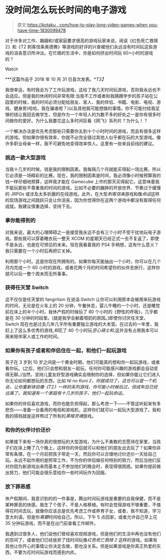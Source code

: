 # 没时间怎么玩长时间的电子游戏

> 原文:[https://kotaku . com/how-to-play-long-video-games-when you-have-time-1830099478](https://kotaku.com/how-to-play-long-video-games-when-you-have-no-time-1830099478)

对于许多对工作、婚姻和/或家庭要求很高的游戏玩家来说，阅读《红色死亡救赎 2》和《T2 刺客信条奥德赛》等游戏的好评的兴奋被他们永远没有时间玩这些游戏的沮丧意识所冲淡。在忙碌的生活中，你是如何挤出时间玩 60+小时的游戏的？

Watch

***这篇作品于 2018 年 10 月 31 日首次发表。**T3】*

我很幸运，有时我会为了工作玩游戏，这给了我几天时间玩游戏，否则我永远也不会适应。但是我的休闲时间非常有限:当我不工作或者和我蹒跚学步的孩子站在公园里的时候，我的时间必须分配给朋友、家人、我的伴侣、书籍、电影、电视、游戏、健身房(哈哈，我在骗谁呢？)以及其他我可能想做的事情。你不可能付给我足够的钱让我回去做学生，但是作为一个年轻人的为数不多的好处之一是你有很多时间做你的爱好。为什么我要花这么多时间狂看《网飞》系列片？为什么！？

一个解决办法是优先考虑那些只需要你五到十个小时时间的游戏，而且有很多这样的游戏。但如果你很有效率，你就不必完全错过其他人似乎都在玩的大型游戏。像许多职业母亲一样，我不可避免地变得效率惊人。这里有一些来自前线的建议。

### **挑选一款大型游戏**

当我十几岁的时候，钱是我的限制因素。我每隔几个月就能买得起一场比赛，所以它必须是一场精彩的比赛。现在，我的限制因素是时间，我必须像小时候预算我的钱一样仔细地预算，这样我才能在 Gamecube 上市的那天买得起它。这意味着我不能玩那些不尊重我的时间的游戏，比如不必要的臃肿的开放世界、节奏过于缓慢的 JRPGs 或涉及太多折磨的在线游戏。此外，在大型*刺客信条*游戏和像*命运*这样的现场游戏之间跳跃只会让你沮丧，因为你觉得你在这两个游戏中都没有取得任何成就。我建议慎重选择，坚持下去。

### **拿你能得到的**

对我来说，最大的心理障碍之一是接受我永远不会有三个小时不受干扰地玩电子游戏。那些我可以穿着睡衣玩一整天 XCOM 的星期天已经正式一去不复返了，即使不是永远，也是在可预见的未来。现在我看着我的 PS4 手柄想，这有什么意义？我只需要在一个小时后再把它关掉。

利用那个小时。这是你现在所拥有的。如果你每天能抽出一个小时，你可以在几个月内完成一个 60 小时的游戏，或者花两个月的时间希望你的伙伴去旅行，这样你就可以玩一整个周末而无所事事。

### **获得任天堂 Switch**

这不仅仅是任天堂的 fangirlism 在说话:Switch 让你可以利用原本会被用来玩游戏的时间，无论是在火车上的 20 分钟，午餐休息，婴儿午睡的一个小时，还是睡觉前在床上的半个小时。我休产假的时候玩了 80 个小时的《野性的呼吸》，几乎都是在 30 分钟的时段里。(就是我学会躺着喂奶的原因。)即使你讨厌任天堂，Switch 现在也是过去几年几乎所有重要独立游戏的大本营。在过去的一年里，我赶上了这么多优秀的游戏,*和*花了 40 个小时玩*空心骑士和*,这并没有占用我本可以用来陪伴家人或工作的时间。

### 如果你有孩子或者和伴侣住在一起，和他们一起玩游戏

孩子在 3 岁到 10 岁之间是一个黄金时期，他们可能真的想和你一起玩游戏，或者看你玩。(之后，他们只会想和朋友一起玩，任何你可能感兴趣的游戏都会自动变得无聊。)当然，坚持儿童友好型游戏确实会限制你的选择，但如果你能让它们进入你无论如何都想玩的东西，比如 *Ni no Kuni 2，*你就成功了。这也可以是一个机会，让你重新体验像《T2》一样的系列游戏，你可能小时候玩过，但成年后已经远离了。我知道有一个家庭有十几岁的孩子，他们一起玩*命运*。

如果你的伴侣喜欢游戏，而你也能负担得起，那么考虑一下——不管这听起来有多悲伤——准备一台备用的电视和游戏机，这样你们就可以一起玩大型游戏了。我和我的搭档就是这样熬过了所有的*黑暗灵魂*游戏。

### **和你的伙伴讨价还价**

如果接下来有一场你真的很想玩的大型游戏，为什么不勇敢的志愿待在家里，当孩子们在床上睡了几个晚上，这样你的伴侣就可以和他们的朋友出去玩了？如果你非常有条理，在一个月前把孩子带走一天，然后你可以合理地讨价还价一天给自己玩。永远不起作用的是照常工作，不为你的伴侣做任何特别的努力，然后当他们反对你因为新游戏出来而基本上不参加他们的晚会时，表现得很困惑。如果你提前做出努力，他们可能会很乐意给你一些时间玩作为回报。

### **放下罪恶感**

休产假期间，我意识到的的一件事是，腾出时间玩游戏是重要的自我保健，而不是某种罪恶的快感。我生了个孩子，不是人格移植。有时会觉得游戏不够重要，不值得花时间去玩，就像你应该总是优先考虑工作或养育子女，或者，我不知道，学习意大利语。但是你*需要*时间给自己。所以，下午 5 点回家，或者允许自己早上花 35 分钟玩游戏，而不是在出门前查看工作邮件。

我遇到过很多人，他们说他们曾经喜欢视频游戏，但是他们的生活中再也没有他们的空间了，或者他们已经放弃了找时间玩像*红色死亡救赎 2* 这样的游戏。如果有其他让你开心的事情让你决定去做，那也没关系。但是如果游戏是你真正热爱的东西，不要为花时间玩游戏而感到内疚。